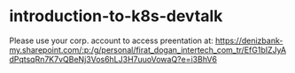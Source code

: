 # introduction-to-k8s-devtalk

Please use your corp. account to access preentation at: 
https://denizbank-my.sharepoint.com/:p:/g/personal/firat_dogan_intertech_com_tr/EfG1bIZJyAdPqtsqRn7K7vQBeNj3Vos6hLJ3H7uuoVowaQ?e=i3BhV6
